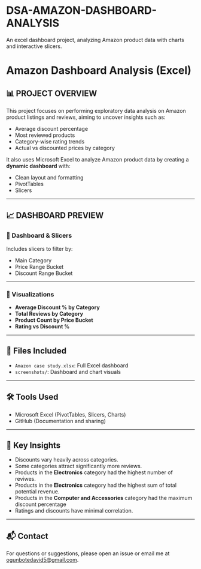 # DSA-AMAZON-DASHBOARD-ANALYSIS
An excel dashboard project, analyzing Amazon product data with charts and interactive slicers.
# Amazon Dashboard Analysis (Excel)

## 📊 PROJECT OVERVIEW

This project focuses on performing exploratory data analysis on Amazon product listings and reviews, aiming to uncover insights such as:
- Average discount percentage
- Most reviewed products
- Category-wise rating trends
- Actual vs discounted prices by category

It also uses Microsoft Excel to analyze Amazon product data by creating a **dynamic dashboard** with:
- Clean layout and formatting
- PivotTables
- Slicers

---

## 📈 DASHBOARD PREVIEW

### 🔹 Dashboard & Slicers

Includes slicers to filter by:
- Main Category
- Price Range Bucket
- Discount Range Bucket



---

### 🔹 Visualizations

- **Average Discount % by Category**
- **Total Reviews by Category** 
- **Product Count by Price Bucket** 
- **Rating vs Discount %** 

---

## 📂 Files Included

- `Amazon case study.xlsx`: Full Excel dashboard
- `screenshots/`: Dashboard and chart visuals

---

## 🛠️ Tools Used

- Microsoft Excel (PivotTables, Slicers, Charts)
- GitHub (Documentation and sharing)

---

## 🧠 Key Insights

- Discounts vary heavily across categories.
- Some categories attract significantly more reviews.
- Products in the **Electronics** category had the highest number of reviwes.
- Products in the **Electronics** category had the highest sum of total potential revenue.
- Products in the **Computer and Accessories** category had the maximum discount percentage
- Ratings and discounts have minimal correlation.

---

## 📬 Contact

For questions or suggestions, please open an issue or email me at ogunbotedavid5@gmail.com.
